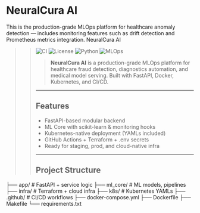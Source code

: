 # NeuralCura AI

This is the production-grade MLOps platform for healthcare anomaly detection — includes monitoring features such as drift detection and Prometheus metrics integration.
  NeuralCura AI
>>
>> ![CI](https://github.com/santhoshkumarvs/NeuralCura-AI/actions/workflows/deploy.yml/badge.svg)
>> ![License](https://img.shields.io/github/license/santhoshkumarvs/NeuralCura-AI)
>> ![Python](https://img.shields.io/badge/python-3.10+-blue)
>> ![MLOps](https://img.shields.io/badge/status-production--ready-brightgreen)
>>
>> > **NeuralCura AI** is a production-grade MLOps platform for healthcare fraud detection, diagnostics automation, and medical model serving. Built with FastAPI, Docker, Kubernetes, and CI/CD.
>>
>> ---
>>
>> ##  Features
>>
>> - FastAPI-based modular backend
>> - ML Core with scikit-learn & monitoring hooks
>> - Kubernetes-native deployment (YAMLs included)
>> - GitHub Actions + Terraform + .env secrets
>> - Ready for staging, prod, and cloud-native infra
>>
>> ---
>>
>> ##  Project Structure
├── app/ # FastAPI + service logic
├── ml_core/ # ML models, pipelines
├── infra/ # Terraform + cloud infra
├── k8s/ # Kubernetes YAMLs
├── .github/ # CI/CD workflows
├── docker-compose.yml
├── Dockerfile
├── Makefile
└── requirements.txt